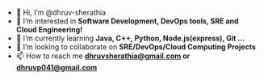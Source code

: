 - 👋 Hi, I’m @dhruv-sherathia
- 👀 I’m interested in **Software Development, DevOps tools, SRE and Cloud Engineering!**
- 🌱 I’m currently learning **Java, C++, Python, Node.js(express), Git ...**
- 💞️ I’m looking to collaborate on **SRE/DevOps/Cloud Computing Projects**
- 📫 How to reach me **dhruvsherathia@gmail.com or dhruvp041@gmail.com**

<!---
dhruv-sherathia/dhruv-sherathia is a ✨ special ✨ repository because its `README.md` (this file) appears on your GitHub profile.
You can click the Preview link to take a look at your changes.
--->
